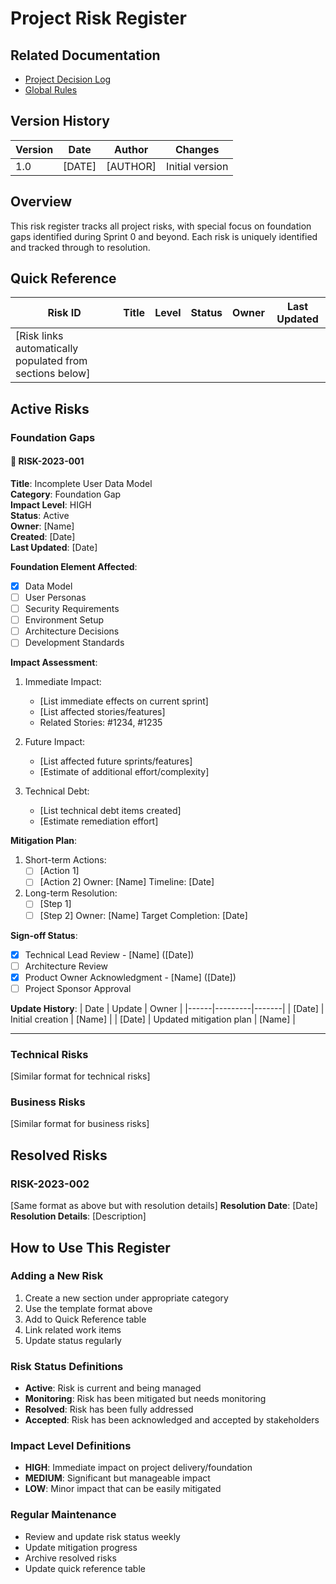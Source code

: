 # Project Risk Register

## Related Documentation
- [Project Decision Log](decision-log.md)
- [Global Rules](../../.cursor/rules/global-rules.md)

## Version History
| Version | Date | Author | Changes |
|---------|------|---------|---------|
| 1.0 | [DATE] | [AUTHOR] | Initial version |

## Overview
This risk register tracks all project risks, with special focus on foundation gaps identified during Sprint 0 and beyond. Each risk is uniquely identified and tracked through to resolution.

## Quick Reference
| Risk ID | Title | Level | Status | Owner | Last Updated |
|---------|--------|--------|---------|--------|--------------|
| [Risk links automatically populated from sections below] |

## Active Risks

### Foundation Gaps

#### :red_circle: RISK-2023-001
**Title**: Incomplete User Data Model  
**Category**: Foundation Gap  
**Impact Level**: HIGH  
**Status**: Active  
**Owner**: [Name]  
**Created**: [Date]  
**Last Updated**: [Date]  

**Foundation Element Affected**:
- [x] Data Model
- [ ] User Personas
- [ ] Security Requirements
- [ ] Environment Setup
- [ ] Architecture Decisions
- [ ] Development Standards

**Impact Assessment**:
1. Immediate Impact:
   - [List immediate effects on current sprint]
   - [List affected stories/features]
   - Related Stories: #1234, #1235

2. Future Impact:
   - [List affected future sprints/features]
   - [Estimate of additional effort/complexity]

3. Technical Debt:
   - [List technical debt items created]
   - [Estimate remediation effort]

**Mitigation Plan**:
1. Short-term Actions:
   - [ ] [Action 1]
   - [ ] [Action 2]
   Owner: [Name]
   Timeline: [Date]

2. Long-term Resolution:
   - [ ] [Step 1]
   - [ ] [Step 2]
   Owner: [Name]
   Target Completion: [Date]

**Sign-off Status**:
- [x] Technical Lead Review - [Name] ([Date])
- [ ] Architecture Review
- [x] Product Owner Acknowledgment - [Name] ([Date])
- [ ] Project Sponsor Approval

**Update History**:
| Date | Update | Owner |
|------|---------|-------|
| [Date] | Initial creation | [Name] |
| [Date] | Updated mitigation plan | [Name] |

---

### Technical Risks
[Similar format for technical risks]

### Business Risks
[Similar format for business risks]

## Resolved Risks

### RISK-2023-002
[Same format as above but with resolution details]
**Resolution Date**: [Date]
**Resolution Details**: [Description]

## How to Use This Register

### Adding a New Risk
1. Create a new section under appropriate category
2. Use the template format above
3. Add to Quick Reference table
4. Link related work items
5. Update status regularly

### Risk Status Definitions
- **Active**: Risk is current and being managed
- **Monitoring**: Risk has been mitigated but needs monitoring
- **Resolved**: Risk has been fully addressed
- **Accepted**: Risk has been acknowledged and accepted by stakeholders

### Impact Level Definitions
- **HIGH**: Immediate impact on project delivery/foundation
- **MEDIUM**: Significant but manageable impact
- **LOW**: Minor impact that can be easily mitigated

### Regular Maintenance
- Review and update risk status weekly
- Update mitigation progress
- Archive resolved risks
- Update quick reference table 